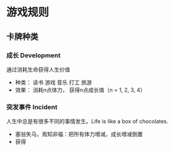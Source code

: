 # 游戏规则

## 卡牌种类

### 成长 Development

通过消耗生命获得人生价值

- 种类： 读书 游戏 音乐 打工 旅游
- 效果： 消耗n点体力， 获得n点成长值（n = 1, 2, 3, 4）

### 突发事件 Incident

人生中总是有很多不同的事情发生。Life is like a box of chocolates.

- 塞翁失马，焉知非福：把所有体力增减，成长增减倒置
- 获得


